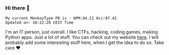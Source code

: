 ### Hi there 👋
<!-- PB START -->
```
My current MonkeyType PB is - WPM:94.21 Acc:97.42
Updated on: 10:22:28 CEST Time
```
<!-- PB END -->
I'm an IT person, just overall. I like CTFs, hacking, coding games, making Python apps. Just a lot of stuff.
You can check out my website [here](https://skill3472.github.io/).
I will probably add some interesting stuff here, when I get the idea to do so. Take care ❤️
